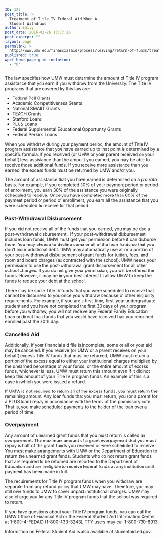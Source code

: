 ```yaml
---
ID: 127
post_title: >
  Treatment of Title IV Federal Aid When A
  Student Withdraws
author: Emily
post_date: 2016-02-26 13:27:26
post_excerpt: ""
layout: page
permalink: >
  http://www.umw.edu/financialaid/process/leaving/return-of-funds/treatment-of-title-iv-federal-aid-when-a-student-withdraws/
published: true
wpcf-home-page-grid-inclusion:
  - "0"
---
```

The law specifies how UMW must determine the amount of Title IV program assistance that you earn if you withdraw from the University. The Title IV programs that are covered by this law are:
<ul>
	<li>Federal Pell Grants</li>
	<li>Academic Competitiveness Grants</li>
	<li>National SMART Grants</li>
	<li>TEACH Grants</li>
	<li>Stafford Loans</li>
	<li>PLUS Loans</li>
	<li>Federal Supplemental Educational Opportunity Grants</li>
	<li>Federal Perkins Loans</li>
</ul>
When you withdraw during your payment period, the amount of Title IV program assistance that you have earned up to that point is determined by a specific formula. If you received (or UMW or your parent received on your behalf) less assistance than the amount you earned, you may be able to receive those additional funds. If you receive more assistance than you earned, the excess funds must be returned by UMW and/or you.

The amount of assistance that you have earned is determined on a <em>pro rata</em> basis. For example, if you completed 30% of your payment period or period of enrollment, you earn 30% of the assistance you were originally scheduled to receive. Once you have completed more than 60% of the payment period or period of enrollment, you earn all the assistance that you were scheduled to receive for that period.
<h3>Post-Withdrawal Disbursement</h3>
If you did not receive all of the funds that you earned, you may be due a post-withdrawal disbursement.  If your post-withdrawal disbursement includes loan funds, UMW must get your permission before it can disburse them. You may choose to decline some or all of the loan funds so that you don’t incur additional debt. UMW may automatically use all or a portion of your post-withdrawal disbursement of grant funds for tuition, fees, and room and board charges (as contracted with the school). UMW needs your permission to use the post-withdrawal grant disbursement for all other school charges. If you do not give your permission, you will be offered the funds. However, it may be in your best interest to allow UMW to keep the funds to reduce your debt at the school.

There may be some Title IV funds that you were scheduled to receive that cannot be disbursed to you once you withdraw because of other eligibility requirements. For example, if you are a first-time, first-year undergraduate student and you have not completed the first 30 days of your program before you withdraw, you will not receive any Federal Family Education Loan or direct loan funds that you would have received had you remained enrolled past the 30th day.
<h3>Cancelled Aid</h3>
Additionally, if your financial aid file is incomplete, some or all or your aid may be canceled. If you receive (or UMW or a parent receives on your behalf) excess Title IV funds that must be returned, UMW must return a portion of the excess equal to either your institutional charges multiplied by the unearned percentage of your funds, or the entire amount of excess funds, whichever is less. UMW must return this amount even if it did not keep this amount of your Title IV program funds. An example of this is a case in which you were issued a refund.

If UMW is not required to return all of the excess funds, you must return the remaining amount. Any loan funds that you must return, you (or a parent for a PLUS loan) repay in accordance with the terms of the promissory note. That is, you make scheduled payments to the holder of the loan over a period of time.
<h3>Overpayment</h3>
Any amount of unearned grant funds that you must return is called an overpayment. The maximum amount of a grant overpayment that you must repay is half of the grant funds you received or were scheduled to receive. You must make arrangements with UMW or the Department of Education to return the unearned grant funds. Students who do not return grant funds that are required to be returned are reported to the Department of Education and are ineligible to receive federal funds at any institution until payment has been made in full.

The requirements for Title IV program funds when you withdraw are separate from any refund policy that UMW may have. Therefore, you may still owe funds to UMW to cover unpaid institutional charges. UMW may also charge you for any Title IV program funds that the school was required to return.

If you have questions about your Title IV program funds, you can call the UMW Office of Financial Aid or the Federal Student Aid Information Center at 1-800-4-FEDAID (1-800-433-3243). TTY users may call 1-800-730-8913.

Information on Federal Student Aid is also available at studentaid.ed.gov.